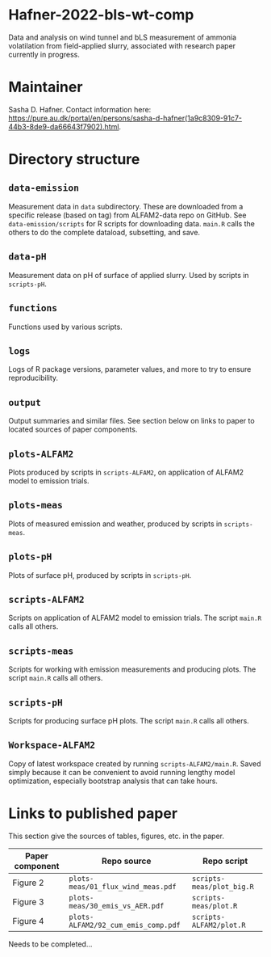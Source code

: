 # Hafner-2022-bls-wt-comp
Data and analysis on wind tunnel and bLS measurement of ammonia volatilation from field-applied slurry, associated with research paper currently in progress.

# Maintainer
Sasha D. Hafner.
Contact information here: <https://pure.au.dk/portal/en/persons/sasha-d-hafner(1a9c8309-91c7-44b3-8de9-da66643f7902).html>.

# Directory structure

## `data-emission`
Measurement data in `data` subdirectory.
These are downloaded from a specific release (based on tag) from ALFAM2-data repo on GitHub.
See `data-emission/scripts` for R scripts for downloading data.
`main.R` calls the others to do the complete dataload, subsetting, and save.

## `data-pH`
Measurement data on pH of surface of applied slurry.
Used by scripts in `scripts-pH`.

## `functions`
Functions used by various scripts.

## `logs`
Logs of R package versions, parameter values, and more to try to ensure reproducibility.

## `output`
Output summaries and similar files.
See section below on links to paper to located sources of paper components.

## `plots-ALFAM2`
Plots produced by scripts in `scripts-ALFAM2`, on application of ALFAM2 model to emission trials.

## `plots-meas`
Plots of measured emission and weather, produced by scripts in `scripts-meas`.

## `plots-pH`
Plots of surface pH, produced by scripts in `scripts-pH`.

## `scripts-ALFAM2`
Scripts on application of ALFAM2 model to emission trials.
The script `main.R` calls all others.

## `scripts-meas`
Scripts for working with emission measurements and producing plots.
The script `main.R` calls all others.

## `scripts-pH`
Scripts for producing surface pH plots.
The script `main.R` calls all others.

## `Workspace-ALFAM2`
Copy of latest workspace created by running `scripts-ALFAM2/main.R`.
Saved simply because it can be convenient to avoid running lengthy model optimization, especially bootstrap analysis that can take hours.

# Links to published paper
This section give the sources of tables, figures, etc. in the paper.

| Paper component |  Repo source                        |  Repo script              |
|-----------------|-----------------                    |---------------            |
|    Figure 2     | `plots-meas/01_flux_wind_meas.pdf`  | `scripts-meas/plot_big.R` |
|    Figure 3     | `plots-meas/30_emis_vs_AER.pdf`     | `scripts-meas/plot.R`     |
|    Figure 4     | `plots-ALFAM2/92_cum_emis_comp.pdf` | `scripts-ALFAM2/plot.R`   |

Needs to be completed...
